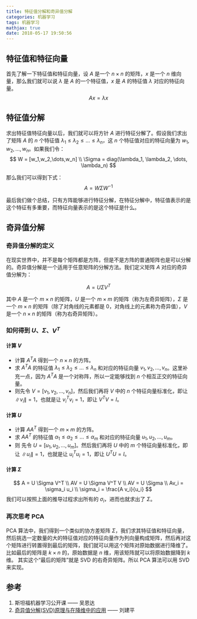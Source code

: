 ```yaml
---
title: 特征值分解和奇异值分解
categories: 机器学习
tags: 机器学习
mathjax: true
date: 2018-05-17 19:50:56
---
```


## 特征值和特征向量
首先了解一下特征值和特征向量，设 $A$ 是一个 $n \times n$ 的矩阵，$x$ 是一个 $n$ 维向量，那么我们就可以说 $\lambda$ 是 $A$ 的一个特征值，$x$ 是 $A$ 的特征值 $\lambda$ 对应的特征向量。
$$
Ax = \lambda x
$$

## 特征值分解
求出特征值特征向量以后，我们就可以将方针 $A$ 进行特征分解了。假设我们求出了矩阵 $A$ 的 $n$ 个特征值 $\lambda_1 \leq \lambda_2 \leq ... \leq \lambda_n$，这 $n$ 个特征值对应的特征向量为 $w_1,w_2,\dots,w_n$。如果我们令：
$$
W = [w_1,w_2,\dots,w_n] \\
\Sigma = diag(\lambda_1, \lambda_2, \dots, \lambda_n)
$$

那么我们可以得到下式：
$$
A=W\Sigma W^{-1}
$$

最后我们做个总结，只有方阵能够进行特征分解，在特征分解中，特征值表示的是这个特征有多重要，而特征向量表示的是这个特征是什么。

## 奇异值分解

### 奇异值分解的定义
在现实世界中，并不是每个矩阵都是方阵，但是不是方阵的普通矩阵也是可以分解的。奇异值分解是一个适用于任意矩阵的分解方法。我们定义矩阵 $A$ 对应的奇异值分解为：

$$
A = U \Sigma V^T
$$

其中 $A$ 是一个 $m \times n$ 的矩阵，$U$ 是一个 $m \times m$ 的矩阵（称为左奇异矩阵），$\Sigma$ 是一个 $m \times n$ 的矩阵（除了对角线的元素都是 0，对角线上的元素称为奇异值），$V$ 是一个 $n \times n$ 的矩阵（称为右奇异矩阵）。

### 如何得到 $U$、$\Sigma$、$V^T$

#### 计算 $V$
- 计算 $A^T A$ 得到一个 $n \times n$ 的方阵。
- 求 $A^T A$ 的特征值 $\lambda_1 \leq \lambda_2 \leq ... \leq \lambda_n$ 和对应的特征向量 $v_1, v_2, \dots,v_n$。这里补充一点，因为 $A^T A$ 是一个对称阵，所以一定能够找到 $n$ 个相互正交的特征向量。
- 则先令 $V = [v_1, v_2, \dots, v_n]$，然后我们再将 $V$ 中的 $n$ 个特征向量标准化，即让 $\lVert v_i \rVert = 1$，也就是让 $v_i^T v_i = 1$，即让 $V^T V = I$。

#### 计算 $U$
- 计算 $A A^T$ 得到一个 $m \times m$ 的方阵。
- 求 $A A^T$ 的特征值 $\alpha_1 \leq \alpha_2 \leq ... \leq \alpha_m$ 和对应的特征向量 $u_1, u_2, \dots,u_m$。
- 则 先令 $U = [u_1, u_2, \dots, u_m]$。然后我们再将 $U$ 中的 $m$ 个特征向量标准化，即让 $\lVert u_i \rVert = 1$，也就是让 $u_i^T u_i = 1$，即让 $U^T U = I$。

#### 计算 $\Sigma$
$$
A = U \Sigma V^T \\
AV = U \Sigma V^T V \\
AV = U \Sigma \\
Av_i = \sigma_i u_i \\ 
\sigma_i = \frac{A v_i}{u_i}
$$
我们可以按照上面的推导过程求出所有的 $\sigma_i$，进而也就求出了 $\Sigma$。

### 再次思考 PCA
PCA 算法中，我们得到一个类似的协方差矩阵 $\Sigma$，我们求其特征值和特征向量，然后挑选一定数量的大的特征值对应的特征向量作为列向量构成矩阵，然后再对这个矩阵进行转置得到最后的矩阵，我们就可以用这个矩阵对原始数据进行降维了。比如最后的矩阵是 $k \times n$ 的，原始数据是 $n$ 维，用该矩阵就可以将原始数据降到 $k$ 维。
其实这个“最后的矩阵”就是 SVD 的右奇异矩阵。所以 PCA 算法可以用 SVD 来实现。

## 参考
1. 斯坦福机器学习公开课 —— 吴恩达
2. [奇异值分解(SVD)原理与在降维中的应用](https://www.cnblogs.com/pinard/p/6251584.html) —— 刘建平


